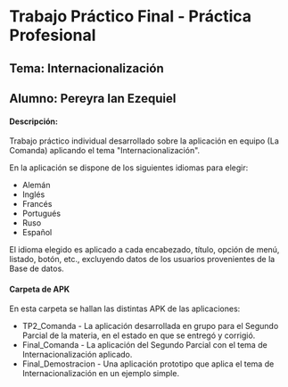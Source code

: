 
# Trabajo Práctico Final - Práctica Profesional

## Tema: Internacionalización

## Alumno: Pereyra Ian Ezequiel

#### Descripción:

Trabajo práctico individual desarrollado sobre la aplicación en equipo (La Comanda) aplicando el tema "Internacionalización".

En la aplicación se dispone de los siguientes idiomas para elegir:

- Alemán
- Inglés
- Francés
- Portugués
- Ruso
- Español

El idioma elegido es aplicado a cada encabezado, título, opción de menú, listado, botón, etc., excluyendo datos de los usuarios provenientes de la Base de datos.

#### Carpeta de APK

En esta carpeta se hallan las distintas APK de las aplicaciones:

- TP2_Comanda - La aplicación desarrollada en grupo para el Segundo Parcial de la materia, en el estado en que se entregó y corrigió.
- Final_Comanda - La aplicación del Segundo Parcial con el tema de Internacionalización aplicado.
- Final_Demostracion - Una aplicación prototipo que aplica el tema de Internacionalización en un ejemplo simple. 